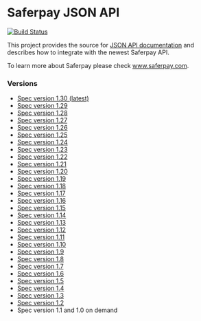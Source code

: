 # Saferpay JSON API

[![Build Status](https://travis-ci.com/saferpay/jsonapi.svg?branch=master)](https://travis-ci.com/saferpay/jsonapi)

This project provides the source for [JSON API documentation](https://saferpay.github.io/jsonapi) and describes how to integrate with the newest Saferpay API.

To learn more about Saferpay please check www.saferpay.com.

### Versions

* [Spec version 1.30 (latest)](https://saferpay.github.io/jsonapi)
* [Spec version 1.29](https://saferpay.github.io/jsonapi/1.29)
* [Spec version 1.28](https://saferpay.github.io/jsonapi/1.28)
* [Spec version 1.27](https://saferpay.github.io/jsonapi/1.27)
* [Spec version 1.26](https://saferpay.github.io/jsonapi/1.26)
* [Spec version 1.25](https://saferpay.github.io/jsonapi/1.25)
* [Spec version 1.24](https://saferpay.github.io/jsonapi/1.24)
* [Spec version 1.23](https://saferpay.github.io/jsonapi/1.23)
* [Spec version 1.22](https://saferpay.github.io/jsonapi/1.22)
* [Spec version 1.21](https://saferpay.github.io/jsonapi/1.21)
* [Spec version 1.20](https://saferpay.github.io/jsonapi/1.20)
* [Spec version 1.19](https://saferpay.github.io/jsonapi/1.19)
* [Spec version 1.18](https://saferpay.github.io/jsonapi/1.18)
* [Spec version 1.17](https://saferpay.github.io/jsonapi/1.17)
* [Spec version 1.16](https://saferpay.github.io/jsonapi/1.16)
* [Spec version 1.15](https://saferpay.github.io/jsonapi/1.15)
* [Spec version 1.14](https://saferpay.github.io/jsonapi/1.14)
* [Spec version 1.13](https://saferpay.github.io/jsonapi/1.13)
* [Spec version 1.12](https://saferpay.github.io/jsonapi/1.12)
* [Spec version 1.11](https://saferpay.github.io/jsonapi/1.11)
* [Spec version 1.10](https://saferpay.github.io/jsonapi/1.10)
* [Spec version 1.9](https://saferpay.github.io/jsonapi/1.9)
* [Spec version 1.8](https://saferpay.github.io/jsonapi/1.8)
* [Spec version 1.7](https://saferpay.github.io/jsonapi/1.7)
* [Spec version 1.6](https://saferpay.github.io/jsonapi/1.6)
* [Spec version 1.5](https://saferpay.github.io/jsonapi/1.5)
* [Spec version 1.4](https://saferpay.github.io/jsonapi/1.4)
* [Spec version 1.3](https://saferpay.github.io/jsonapi/1.3)
* [Spec version 1.2](https://saferpay.github.io/jsonapi/1.2)
* Spec version 1.1 and 1.0 on demand
